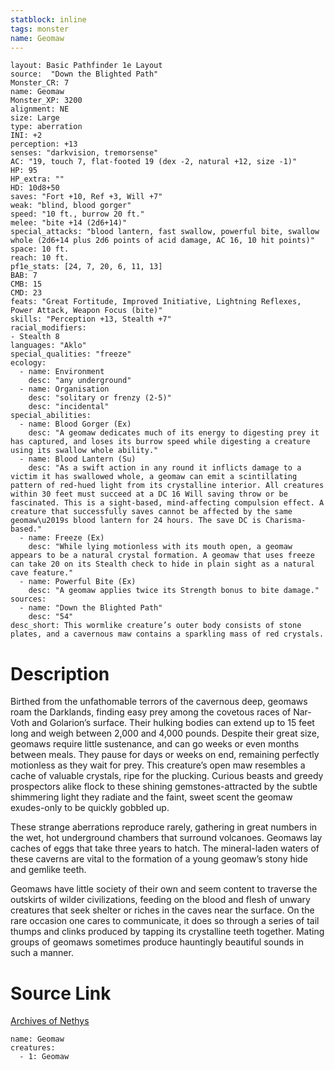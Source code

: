 ```yaml
---
statblock: inline
tags: monster
name: Geomaw
---
```

```statblock
layout: Basic Pathfinder 1e Layout
source:  "Down the Blighted Path"
Monster_CR: 7
name: Geomaw
Monster_XP: 3200
alignment: NE
size: Large
type: aberration
INI: +2
perception: +13
senses: "darkvision, tremorsense"
AC: "19, touch 7, flat-footed 19 (dex -2, natural +12, size -1)"
HP: 95
HP_extra: ""
HD: 10d8+50
saves: "Fort +10, Ref +3, Will +7"
weak: "blind, blood gorger"
speed: "10 ft., burrow 20 ft."
melee: "bite +14 (2d6+14)"
special_attacks: "blood lantern, fast swallow, powerful bite, swallow whole (2d6+14 plus 2d6 points of acid damage, AC 16, 10 hit points)"
space: 10 ft.
reach: 10 ft.
pf1e_stats: [24, 7, 20, 6, 11, 13]
BAB: 7
CMB: 15
CMD: 23
feats: "Great Fortitude, Improved Initiative, Lightning Reflexes, Power Attack, Weapon Focus (bite)"
skills: "Perception +13, Stealth +7"
racial_modifiers:
- Stealth 8
languages: "Aklo"
special_qualities: "freeze"
ecology:
  - name: Environment
    desc: "any underground"
  - name: Organisation
    desc: "solitary or frenzy (2-5)"
    desc: "incidental"
special_abilities:
  - name: Blood Gorger (Ex)
    desc: "A geomaw dedicates much of its energy to digesting prey it has captured, and loses its burrow speed while digesting a creature using its swallow whole ability."
  - name: Blood Lantern (Su)
    desc: "As a swift action in any round it inflicts damage to a victim it has swallowed whole, a geomaw can emit a scintillating pattern of red-hued light from its crystalline interior. All creatures within 30 feet must succeed at a DC 16 Will saving throw or be fascinated. This is a sight-based, mind-affecting compulsion effect. A creature that successfully saves cannot be affected by the same geomaw\u2019s blood lantern for 24 hours. The save DC is Charisma-based."
  - name: Freeze (Ex)
    desc: "While lying motionless with its mouth open, a geomaw appears to be a natural crystal formation. A geomaw that uses freeze can take 20 on its Stealth check to hide in plain sight as a natural cave feature."
  - name: Powerful Bite (Ex)
    desc: "A geomaw applies twice its Strength bonus to bite damage."
sources:
  - name: "Down the Blighted Path"
    desc: "54"
desc_short: This wormlike creature’s outer body consists of stone plates, and a cavernous maw contains a sparkling mass of red crystals.
```
# Description
Birthed from the unfathomable terrors of the cavernous deep, geomaws roam the Darklands, finding easy prey among the covetous races of Nar-Voth and Golarion’s surface. Their hulking bodies can extend up to 15 feet long and weigh between 2,000 and 4,000 pounds. Despite their great size, geomaws require little sustenance, and can go weeks or even months between meals. They pause for days or weeks on end, remaining perfectly motionless as they wait for prey. This creature’s open maw resembles a cache of valuable crystals, ripe for the plucking. Curious beasts and greedy prospectors alike flock to these shining gemstones-attracted by the subtle shimmering light they radiate and the faint, sweet scent the geomaw exudes-only to be quickly gobbled up.

These strange aberrations reproduce rarely, gathering in great numbers in the wet, hot underground chambers that surround volcanoes. Geomaws lay caches of eggs that take three years to hatch. The mineral-laden waters of these caverns are vital to the formation of a young geomaw’s stony hide and gemlike teeth.

Geomaws have little society of their own and seem content to traverse the outskirts of wilder civilizations, feeding on the blood and flesh of unwary creatures that seek shelter or riches in the caves near the surface. On the rare occasion one cares to communicate, it does so through a series of tail thumps and clinks produced by tapping its crystalline teeth together. Mating groups of geomaws sometimes produce hauntingly beautiful sounds in such a manner.
# Source Link
[Archives of Nethys](https://aonprd.com/MonsterDisplay.aspx?ItemName=Geomaw)
```encounter-table
name: Geomaw
creatures:
  - 1: Geomaw
```
